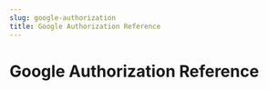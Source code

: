 ```yaml
---
slug: google-authorization
title: Google Authorization Reference
---
```


# Google Authorization Reference
